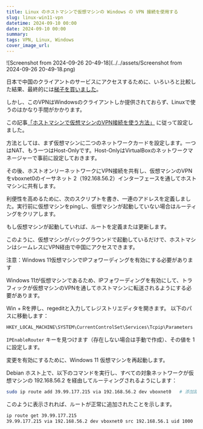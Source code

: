 ```yaml
---
title: Linux のホストマシンで仮想マシンの Windows の VPN 接続を使用する
slug: linux-win11-vpn
datetime: 2024-09-10 00:00
date: 2024-09-10 00:00
summary: 
tags: VPN, Linux, Windows
cover_image_url: 
---
```

![Screenshot from 2024-09-26 20-49-18](../../assets/Screenshot from 2024-09-26 20-49-18.png)

日本で中国のクライアントのサービスにアクセスするために、いろいろと比較した結果、最終的には[梯子を買いました](https://x.com/iamcheyan/status/1822491047555142105)。

しかし、このVPNはWindowsのクライアントしか提供されておらず、Linuxで使うのはかなり手間がかかります。

この記事[「ホストマシンで仮想マシンのVPN接続を使う方法」](https://blog.zenggyu.com/posts/zh/2022-05-04-%E5%9C%A8%E5%AE%BF%E4%B8%BB%E6%9C%BA%E4%B8%AD%E4%BD%BF%E7%94%A8%E8%99%9A%E6%8B%9F%E6%9C%BA%E7%9A%84vpn%E8%BF%9E%E6%8E%A5/#fn2) に従って設定しました。

方法としては、まず仮想マシンに二つのネットワークカードを設定します。一つはNAT、もう一つはHost-Onlyです。Host-OnlyはVirtualBoxのネットワークマネージャーで事前に設定しておきます。

その後、ホストオンリーネットワークにVPN接続を共有し、仮想マシンのVPNをvboxnet0のイーサネット 2（192.168.56.2）インターフェースを通してホストマシンに共有します。

利便性を高めるために、次のスクリプトを書き、一連のアドレスを定義しました。実行前に仮想マシンをpingし、仮想マシンが起動していない場合はルーティングをクリアします。

もし仮想マシンが起動していれば、ルートを定義または更新します。

このように、仮想マシンがバックグラウンドで起動しているだけで、ホストマシンはシームレスにVPN経由で中国にアクセスできます。

注意：Windows 11仮想マシンでIPフォワーディングを有効にする必要があります

Windows 11が仮想マシンであるため、IPフォワーディングを有効にして、トラフィックが仮想マシンのVPNを通してホストマシンに転送されるようにする必要があります。

Win + Rを押し、regeditと入力してレジストリエディタを開きます。
以下のパスに移動します：

```bash
HKEY_LOCAL_MACHINE\SYSTEM\CurrentControlSet\Services\Tcpip\Parameters
```
`IPEnableRouter` キーを見つけます（存在しない場合は手動で作成）、その値を 1 に設定します。

変更を有効にするために、Windows 11 仮想マシンを再起動します。

Debian ホスト上で、以下のコマンドを実行し、すべての対象ネットワークが仮想マシンの 192.168.56.2 を経由してルーティングされるようにします：

```bash
sudo ip route add 39.99.177.215 via 192.168.56.2 dev vboxnet0   # 添加路由
```

このように表示されれば、ルートが正常に追加されたことを示します。
```bash
ip route get 39.99.177.215 
39.99.177.215 via 192.168.56.2 dev vboxnet0 src 192.168.56.1 uid 1000 
```